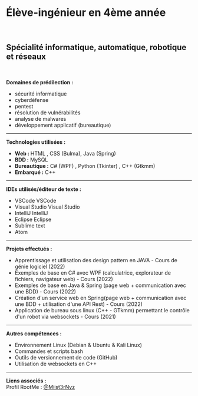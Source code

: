 <h1><b>Élève-ingénieur en 4ème année</b></h1><br>

<h2><b>Spécialité informatique, automatique, robotique et réseaux</b></h2><br>

<b>Domaines de prédilection :</b><br>
* sécurité informatique<br>
* cyberdéfense<br>
* pentest<br>
* résolution de vulnérabilités<br>
* analyse de malwares<br>
* développement applicatif (bureautique)<br>

-----------------
<b>Technologies utilisées :</b><br>
  * <b>Web : </b>HTML , CSS (Bulma), Java (Spring)<br>
  * <b>BDD :</b> MySQL<br>
* <b>Bureautique :</b> C# (WPF) , Python (Tkinter) , C++ (Gtkmm)<br>
* <b>Embarqué :</b> C++ <br>

-----------------


<b>IDEs utilisés/éditeur de texte :</b><br>
* VSCode VSCode  
* Visual Studio Visual Studio  
* IntelliJ IntelliJ  
* Eclipse Eclipse  
* Sublime text  
* Atom  

-----------------

<b>Projets effectués :</b>  
* Apprentissage et utilisation des design pattern en JAVA - Cours de génie logiciel (2022)  
* Exemples de base en C# avec WPF (calculatrice, explorateur de fichiers, navigateur web) - Cours (2022)  
* Exemples de base en Java & Spring (page web + communication avec une BDD) - Cours (2022)  
* Création d'un service web en Spring(page web + communication avec une BDD + utilisation d'une API Rest) - Cours (2022)  
* Application de bureau sous linux (C++ - GTkmm) permettant le contrôle d'un robot via websockets - Cours (2021)  

-----------------

<b>Autres compétences :</b>  
* Environnement Linux (Debian & Ubuntu & Kali Linux)  
* Commandes et scripts bash
* Outils de versionnement de code (GitHub)
* Utilisation de websockets en C++

-----------------

<b>Liens associés :</b>  
Profil RootMe : [@Miist3rNyz](https://www.root-me.org/Miist3rNyz?lang=fr#bc6470a24576fb73c08d728caea83c98)
